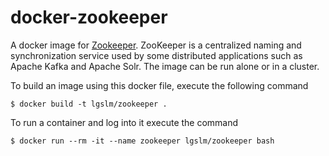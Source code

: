 docker-zookeeper
================
A docker image for [Zookeeper](https://zookeeper.apache.org/). ZooKeeper is a centralized naming and synchronization service used by some distributed applications
such as Apache Kafka and Apache Solr. The image can be run alone or in a cluster.

To build an image using this docker file, execute the following command

    $ docker build -t lgslm/zookeeper .

To run a container and log into it execute the command
 
    $ docker run --rm -it --name zookeeper lgslm/zookeeper bash

